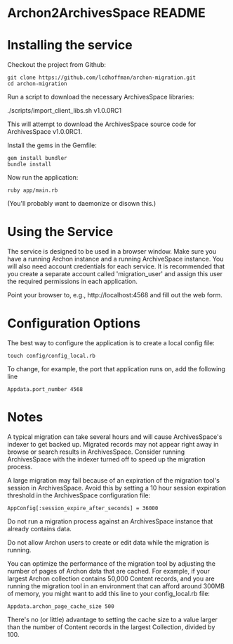 Archon2ArchivesSpace README
================
# Installing the service

Checkout the project from Github:

    git clone https://github.com/lcdhoffman/archon-migration.git
    cd archon-migration

Run a script to download the necessary ArchivesSpace libraries:

./scripts/import\_client\_libs.sh v1.0.0RC1

This will attempt to download the ArchivesSpace source code for ArchivesSpace v1.0.0RC1.

Install the gems in the Gemfile:

    gem install bundler
    bundle install

Now run the application:

    ruby app/main.rb

(You'll probably want to daemonize or disown this.)

# Using the Service

The service is designed to be used in a browser window. Make sure you have a 
running Archon instance and a running ArchiveSpace instance. You will also need 
account credentials for each service. It is recommended that you create a 
separate account called 'migration_user' and assign this user the required 
permissions in each application.

Point your browser to, e.g.,  http://localhost:4568 and fill out the web form. 

# Configuration Options

The best way to configure the application is to create a local config file:

    touch config/config_local.rb

To change, for example, the port that application runs on, add the following
line

    Appdata.port_number 4568
    
# Notes

A typical migration can take several hours and will cause ArchivesSpace's 
indexer to get backed up. Migrated records may not appear right away in browse or search results in ArchivesSpace. Consider running ArchivesSpace with the indexer
turned off to speed up the migration process.

A large migration may fail because of an expiration of the migration tool's session in ArchivesSpace. Avoid this by setting a 10 hour session expiration threshold in the ArchivesSpace configuration file:

	AppConfig[:session_expire_after_seconds] = 36000

Do not run a migration process against an ArchivesSpace instance that already
contains data.

Do not allow Archon users to create or edit data while the migration is running.

You can optimize the performance of the migration tool by adjusting the number of
pages of Archon data that are cached. For example, if your largest Archon collection contains 50,000 Content records, and you are running the migration tool in an environment that can afford around 300MB of memory, you might want to add this line to your config_local.rb file:

    Appdata.archon_page_cache_size 500

There's no (or little) advantage to setting the cache size to a value larger than the number of Content records in the largest Collection, divided by 100.

